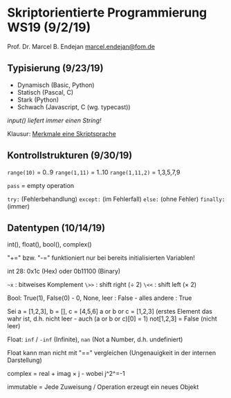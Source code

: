 # Skriptorientierte Programmierung WS19 (9/2/19)

Prof. Dr. Marcel B. Endejan
[marcel.endejan@fom.de](mailto:marcel.endejan@fom.de)

## Typisierung (9/23/19)

- Dynamisch (Basic, Python)
- Statisch (Pascal, C)
- Stark (Python)
- Schwach (Javascript, C (wg. typecast))

*input() liefert immer einen String!*

Klausur: [Merkmale eine Skriptsprache](https://www.seo-analyse.com/seo-lexikon/s/scriptsprache/)

## Kontrollstrukturen (9/30/19)

`range(10)` = 0..9
`range(1,11)` = 1..10
`range(1,11,2)` = 1,3,5,7,9

`pass` = empty operation

`try:` (Fehlerbehandlung)
`except:` (im Fehlerfall)
`else:` (ohne Fehler)
`finally:` (immer)

## Datentypen (10/14/19)

int(), float(), bool(), complex()

"+=" bzw. "-=" funktioniert nur bei bereits initialisierten Variablen!

int 28: 0x1c (Hex) oder 0b11100 (Binary) 

`~x` : bitweises Komplement
`\>>` : shift right (&divide; 2)
`\<<` : shift left (&times; 2)

Bool: True(1), False(0) - 0, None, leer : False - alles andere : True

Sei a = [1,2,3], b = [], c = [4,5,6]
a or b or c = [1,2,3] (erstes Element das wahr ist, d.h. nicht leer - auch (a or b or c)[0] = 1)
not[1,2,3] = False (nicht leer)

Float: `inf` / `-inf` (Infinite), `nan` (Not a Number, d.h. undefiniert)

Float kann man nicht mit "==" vergleichen (Ungenauigkeit in der internen Darstellung)

complex = real + imag &times; j - wobei j^2^=-1

immutable = Jede Zuweisung / Operation erzeugt ein neues Objekt


<!--stackedit_data:
eyJoaXN0b3J5IjpbMTk0NzU5NjM1Nyw3ODU2NTU4MzEsMzMyMj
IwNjUwLDE0NTYzMzc3MjUsNDk1MzExODU1LC0xNTg1Njc5MzEs
LTY2ODkwMDc3OSw3MDg5MDE2MDYsLTY2ODY2MjQ1OSw3MzA5OT
gxMTZdfQ==
-->